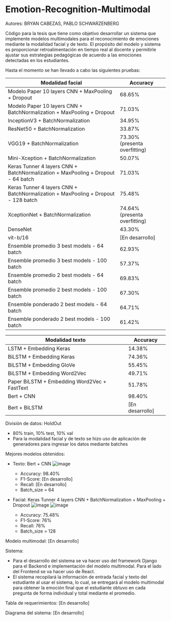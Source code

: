 # Emotion-Recognition-Multimodal

Autores: BRYAN CABEZAS, PABLO SCHWARZENBERG

Código para la tesis que tiene como objetivo desarrollar un sistema que implemente modelos multimodales para el reconocimiento de emociones mediante la modalidad facial y de texto. El propósito del modelo y sistema es proporcionar retroalimentación en tiempo real al docente y permitirle ajustar sus estrategias pedagógicas de acuerdo a las emociones detectadas en los estudiantes.

Hasta el momento se han llevado a cabo las siguientes pruebas:


| Modalidad facial  |  Accuracy |
| ------------- | ------------- |
| Modelo Paper 10 layers CNN + MaxPooling + Dropout   | 68.65% |
| Modelo Paper 10 layers CNN + BatchNormalization + MaxPooling + Dropout   | 71.03%  |
| InceptionV3 + BatchNormalization   | 34.95%  |
| ResNet50 + BatchNormalization   | 33.87%  |
| VGG19 + BatchNormalization   | 73.30% (presenta overfitting) | 
| Mini-Xception + BatchNormalization   | 50.07% |
| Keras Tunner 4 layers CNN + BatchNormalization + MaxPooling + Dropout - 64 batch | 71.03% |
| Keras Tunner 4 layers CNN + BatchNormalization + MaxPooling + Dropout - 128 batch | 75.48% |
| XceptionNet + BatchNormalization  | 74.64% (presenta overfitting)  |
| DenseNet  | 43.30%  |
| vit-b/16  | [En desarrollo]  |
| Ensemble promedio 3 best models - 64 batch | 62.93%  |
| Ensemble promedio 3 best models - 100 batch | 57.37%  |
| Ensemble promedio 2 best models - 64 batch | 69.83%  |
| Ensemble promedio 2 best models - 100 batch | 67.30%  |
| Ensemble ponderado 2 best models - 64 batch | 64.71%  |
| Ensemble ponderado 2 best models - 100 batch | 61.42%  |






| Modalidad texto  |  Accuracy |
| ------------- | ------------- |
| LSTM + Embedding Keras   | 14.38%  |
| BiLSTM + Embedding Keras   | 74.36%  |
| BiLSTM + Embedding GloVe   | 55.45%  |
| BiLSTM + Embedding Word2Vec   | 49.71%  |
| Paper BiLSTM + Embedding Word2Vec + FastText   | 51.78%  |
| Bert + CNN   | 98.40% |
| Bert + BiLSTM  | [En desarrollo] |


División de datos: HoldOut
- 80% train, 10% test, 10% val
- Para la modalidad facial y de texto se hizo uso de aplicación de generadores para ingresar los datos mediante batches


Mejores modelos obtenidos:
- Texto: Bert + CNN
  ![image](https://github.com/BryanBACS/Emotion-Recognition-Multimodal/assets/124418262/0317a677-e08d-409d-97a0-2aa552535e30)
  - Accuracy: 98.40%
  - F1-Score: [En desarrollo]
  - Recall: [En desarrollo]
  - Batch_size = 64

- Facial: Keras Tunner 4 layers CNN + BatchNormalization + MaxPooling + Dropout
  ![image](https://github.com/BryanBACS/Emotion-Recognition-Multimodal/assets/124418262/59c9cd5e-6aac-41d0-8d8d-311f1aec758e)
  ![image](https://github.com/BryanBACS/Emotion-Recognition-Multimodal/assets/124418262/e40d5b7b-db19-4671-9985-965e895a400b)
  - Accuracy: 75.48%
  - F1-Score: 76%
  - Recall: 76%
  - Batch_size = 128
 
Modelo multimodal: [En desarrollo]

Sistema:
- Para el desarrollo del sistema se va hacer uso del framework Django para el Backend e implementación del modelo multimodal. Para el lado del Frontend se va hacer uso de React.
- El sistema recopilará la información de entrada facial y texto del estudiante al usar el sistema, lo cual, se entregará al modelo multimodal para obtener la emoción final que el estudiante obtuvo en cada pregunta de forma individual y total mediante el promedio.

Tabla de requerimientos: [En desarrollo]

Diagrama del sistema: [En desarrollo]
